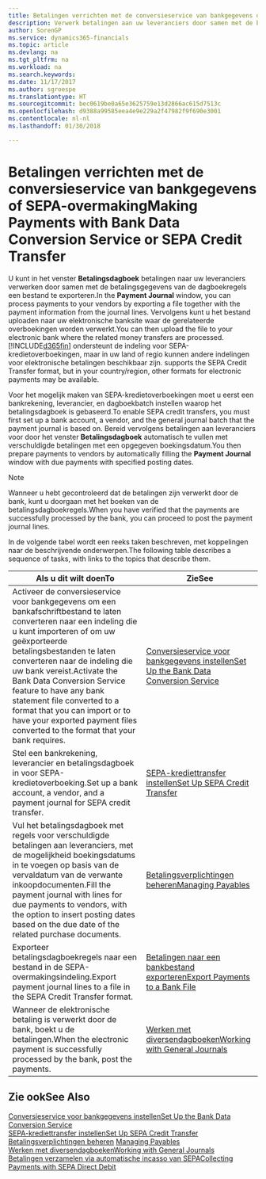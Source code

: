 ```yaml
---
title: Betalingen verrichten met de conversieservice van bankgegevens of SEPA-overmaking | Microsoft Docs
description: Verwerk betalingen aan uw leveranciers door samen met de betalingsgegevens van de dagboekregels een bestand te exporteren.
author: SorenGP
ms.service: dynamics365-financials
ms.topic: article
ms.devlang: na
ms.tgt_pltfrm: na
ms.workload: na
ms.search.keywords: 
ms.date: 11/17/2017
ms.author: sgroespe
ms.translationtype: HT
ms.sourcegitcommit: bec0619be0a65e3625759e13d2866ac615d7513c
ms.openlocfilehash: d9388a99585eea4e9e229a2f47982f9f690e3001
ms.contentlocale: nl-nl
ms.lasthandoff: 01/30/2018

---
```

# <a name="making-payments-with-bank-data-conversion-service-or-sepa-credit-transfer"></a><span data-ttu-id="db3d6-103">Betalingen verrichten met de conversieservice van bankgegevens of SEPA-overmaking</span><span class="sxs-lookup"><span data-stu-id="db3d6-103">Making Payments with Bank Data Conversion Service or SEPA Credit Transfer</span></span>
<span data-ttu-id="db3d6-104">U kunt in het venster **Betalingsdagboek** betalingen naar uw leveranciers verwerken door samen met de betalingsgegevens van de dagboekregels een bestand te exporteren.</span><span class="sxs-lookup"><span data-stu-id="db3d6-104">In the **Payment Journal** window, you can process payments to your vendors by exporting a file together with the payment information from the journal lines.</span></span> <span data-ttu-id="db3d6-105">Vervolgens kunt u het bestand uploaden naar uw elektronische banksite waar de gerelateerde overboekingen worden verwerkt.</span><span class="sxs-lookup"><span data-stu-id="db3d6-105">You can then upload the file to your electronic bank where the related money transfers are processed.</span></span> [!INCLUDE[d365fin](includes/d365fin_md.md)]<span data-ttu-id="db3d6-106"> ondersteunt de indeling voor SEPA-kredietoverboekingen, maar in uw land of regio kunnen andere indelingen voor elektronische betalingen beschikbaar zijn.</span><span class="sxs-lookup"><span data-stu-id="db3d6-106"> supports the SEPA Credit Transfer format, but in your country/region, other formats for electronic payments may be available.</span></span>   

 <span data-ttu-id="db3d6-107">Voor het mogelijk maken van SEPA-kredietoverboekingen moet u eerst een bankrekening, leverancier, en dagboekbatch instellen waarop het betalingsdagboek is gebaseerd.</span><span class="sxs-lookup"><span data-stu-id="db3d6-107">To enable SEPA credit transfers, you must first set up a bank account, a vendor, and the general journal batch that the payment journal is based on.</span></span> <span data-ttu-id="db3d6-108">Bereid vervolgens betalingen aan leveranciers voor door het venster **Betalingsdagboek** automatisch te vullen met verschuldigde betalingen met een opgegeven boekingsdatum.</span><span class="sxs-lookup"><span data-stu-id="db3d6-108">You then prepare payments to vendors by automatically filling the **Payment Journal** window with due payments with specified posting dates.</span></span>  

> [!NOTE]  
>  <span data-ttu-id="db3d6-109">Wanneer u hebt gecontroleerd dat de betalingen zijn verwerkt door de bank, kunt u doorgaan met het boeken van de betalingsdagboekregels.</span><span class="sxs-lookup"><span data-stu-id="db3d6-109">When you have verified that the payments are successfully processed by the bank, you can proceed to post the payment journal lines.</span></span>  

 <span data-ttu-id="db3d6-110">In de volgende tabel wordt een reeks taken beschreven, met koppelingen naar de beschrijvende onderwerpen.</span><span class="sxs-lookup"><span data-stu-id="db3d6-110">The following table describes a sequence of tasks, with links to the topics that describe them.</span></span>   

|<span data-ttu-id="db3d6-111">**Als u dit wilt doen**</span><span class="sxs-lookup"><span data-stu-id="db3d6-111">**To**</span></span>|<span data-ttu-id="db3d6-112">**Zie**</span><span class="sxs-lookup"><span data-stu-id="db3d6-112">**See**</span></span>|  
|------------|-------------|  
|<span data-ttu-id="db3d6-113">Activeer de conversieservice voor bankgegevens om een bankafschriftbestand te laten converteren naar een indeling die u kunt importeren of om uw geëxporteerde betalingsbestanden te laten converteren naar de indeling die uw bank vereist.</span><span class="sxs-lookup"><span data-stu-id="db3d6-113">Activate the Bank Data Conversion Service feature to have any bank statement file converted to a format that you can import or to have your exported payment files converted to the format that your bank requires.</span></span>|[<span data-ttu-id="db3d6-114">Conversieservice voor bankgegevens instellen</span><span class="sxs-lookup"><span data-stu-id="db3d6-114">Set Up the Bank Data Conversion Service</span></span>](bank-how-setup-bank-statement-service.md)|  
|<span data-ttu-id="db3d6-115">Stel een bankrekening, leverancier en betalingsdagboek in voor SEPA-kredietoverboeking.</span><span class="sxs-lookup"><span data-stu-id="db3d6-115">Set up a bank account, a vendor, and a payment journal for SEPA credit transfer.</span></span>|[<span data-ttu-id="db3d6-116">SEPA-krediettransfer instellen</span><span class="sxs-lookup"><span data-stu-id="db3d6-116">Set Up SEPA Credit Transfer</span></span>](finance-how-to-set-up-sepa-credit-transfer.md)|  
|<span data-ttu-id="db3d6-117">Vul het betalingsdagboek met regels voor verschuldigde betalingen aan leveranciers, met de mogelijkheid boekingsdatums in te voegen op basis van de vervaldatum van de verwante inkoopdocumenten.</span><span class="sxs-lookup"><span data-stu-id="db3d6-117">Fill the payment journal with lines for due payments to vendors, with the option to insert posting dates based on the due date of the related purchase documents.</span></span>|[<span data-ttu-id="db3d6-118">Betalingsverplichtingen beheren</span><span class="sxs-lookup"><span data-stu-id="db3d6-118">Managing Payables</span></span>](payables-manage-payables.md)|  
|<span data-ttu-id="db3d6-119">Exporteer betalingsdagboekregels naar een bestand in de SEPA-overmakingsindeling.</span><span class="sxs-lookup"><span data-stu-id="db3d6-119">Export payment journal lines to a file in the SEPA Credit Transfer format.</span></span>|[<span data-ttu-id="db3d6-120">Betalingen naar een bankbestand exporteren</span><span class="sxs-lookup"><span data-stu-id="db3d6-120">Export Payments to a Bank File</span></span>](payables-how-export-payments-bank-file.md)|  
|<span data-ttu-id="db3d6-121">Wanneer de elektronische betaling is verwerkt door de bank, boekt u de betalingen.</span><span class="sxs-lookup"><span data-stu-id="db3d6-121">When the electronic payment is successfully processed by the bank, post the payments.</span></span>|[<span data-ttu-id="db3d6-122">Werken met diversendagboeken</span><span class="sxs-lookup"><span data-stu-id="db3d6-122">Working with General Journals</span></span>](ui-work-general-journals.md)|  

## <a name="see-also"></a><span data-ttu-id="db3d6-123">Zie ook</span><span class="sxs-lookup"><span data-stu-id="db3d6-123">See Also</span></span>  
[<span data-ttu-id="db3d6-124">Conversieservice voor bankgegevens instellen</span><span class="sxs-lookup"><span data-stu-id="db3d6-124">Set Up the Bank Data Conversion Service</span></span>](bank-how-setup-bank-statement-service.md)  
[<span data-ttu-id="db3d6-125">SEPA-krediettransfer instellen</span><span class="sxs-lookup"><span data-stu-id="db3d6-125">Set Up SEPA Credit Transfer</span></span>](finance-how-to-set-up-sepa-credit-transfer.md)  
<span data-ttu-id="db3d6-126">[Betalingsverplichtingen beheren](payables-manage-payables.md) </span><span class="sxs-lookup"><span data-stu-id="db3d6-126">[Managing Payables](payables-manage-payables.md) </span></span>  
[<span data-ttu-id="db3d6-127">Werken met diversendagboeken</span><span class="sxs-lookup"><span data-stu-id="db3d6-127">Working with General Journals</span></span>](ui-work-general-journals.md)  
[<span data-ttu-id="db3d6-128">Betalingen verzamelen via automatische incasso van SEPA</span><span class="sxs-lookup"><span data-stu-id="db3d6-128">Collecting Payments with SEPA Direct Debit</span></span>](finance-collect-payments-with-sepa-direct-debit.md)   

